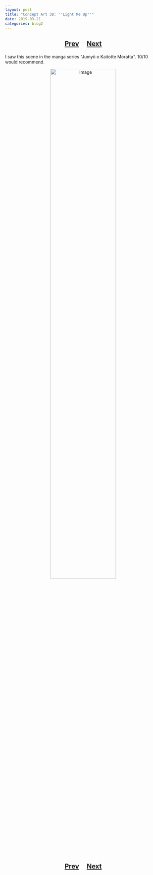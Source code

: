 ```yaml
---
layout: post
title: "Concept Art 38: ''Light Me Up''"
date: 2019-03-21
categories: blog2
---
```


<h2>
  <p style="text-align:center;">
    <a href="/wingsofthechorus/archive/2019/03/21/conceptart37">Prev</a>
    &nbsp;&nbsp;&nbsp;
    <a href="/wingsofthechorus/archive/2019/03/22/conceptart39">Next</a>
  </p>
</h2>

I saw this scene in the manga series "Jumyō o Kaitotte Moratta". 10/10 would recommend.

<p style="text-align:center;">
  <img src="/wingsofthechorus/images/conceptart/ca38.png" width="65%" alt="image"/>
</p>

<h2>
  <p style="text-align:center;">
    <a href="/wingsofthechorus/archive/2019/03/21/conceptart37">Prev</a>
    &nbsp;&nbsp;&nbsp;
    <a href="/wingsofthechorus/archive/2019/03/22/conceptart39">Next</a>
  </p>
</h2>
